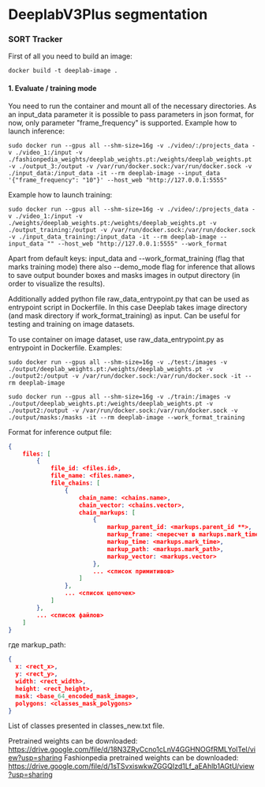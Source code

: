 # DeeplabV3Plus segmentation

### **SORT Tracker**

First of all you need to build an image:
```
docker build -t deeplab-image .
```

#### 1. Evaluate / training mode

You need to run the container and mount all of the necessary directories. As an input_data parameter it is possible to pass parameters in json format, 
for now, only parameter "frame_frequency" is supported. Example how to launch inference:
```
sudo docker run --gpus all --shm-size=16g -v ./video/:/projects_data -v ./video_1:/input -v ./fashionpedia_weights/deeplab_weights.pt:/weights/deeplab_weights.pt -v ./output_3:/output -v /var/run/docker.sock:/var/run/docker.sock -v ./input_data:/input_data -it --rm deeplab-image --input_data '{"frame_frequency": "10"}' --host_web "http://127.0.0.1:5555"
```
Example how to launch training:
```
sudo docker run --gpus all --shm-size=16g -v ./video/:/projects_data -v ./video_1:/input -v ./weights/deeplab_weights.pt:/weights/deeplab_weights.pt -v ./output_training:/output -v /var/run/docker.sock:/var/run/docker.sock -v ./input_data_training:/input_data -it --rm deeplab-image --input_data "" --host_web "http://127.0.0.1:5555" --work_format
```

Apart from default keys: input_data and --work_format_training (flag that marks training mode)
there also --demo_mode flag for inference that allows to save output bounder boxes and masks images in output
directory (in order to visualize the results). 

Additionally added python file raw_data_entrypoint.py that can be used as entrypoint script in Dockerfile. In this case Deeplab takes image directory (and mask directory if
work_format_training) as input. Can be useful for testing and training on image datasets.

To use container on image dataset, use raw_data_entrypoint.py as entrypoint in Dockerfile. Examples:

```
sudo docker run --gpus all --shm-size=16g -v ./test:/images -v ./output/deeplab_weights.pt:/weights/deeplab_weights.pt -v ./output2:/output -v /var/run/docker.sock:/var/run/docker.sock -it --rm deeplab-image 
```
```
sudo docker run --gpus all --shm-size=16g -v ./train:/images -v ./output/deeplab_weights.pt:/weights/deeplab_weights.pt -v ./output2:/output -v /var/run/docker.sock:/var/run/docker.sock -v ./output/masks:/masks -it --rm deeplab-image --work_format_training
```

Format for inference output file:
```json
{
	files: [
		{
			file_id: <files.id>,		
			file_name: <files.name>,
			file_chains: [
				{
					chain_name: <chains.name>,
					chain_vector: <chains.vector>,
					chain_markups: [
						{
							markup_parent_id: <markups.parent_id **>,
							markup_frame: <пересчет в markups.mark_time ***>,
							markup_time: <markups.mark_time>,
							markup_path: <markups.mark_path>,
							markup_vector: <markups.vector>
						},
						... <список примитивов>
					]
				},
				... <список цепочек>
			]
		},
		... <список файлов>
	]
}
```
где markup_path:

```json
{
  x: <rect_x>,
  y: <rect_y>,
  width: <rect_width>,
  height: <rect_height>,
  mask: <base_64_encoded_mask_image>,
  polygons: <classes_mask_polygons>
}
```
List of classes presented in classes_new.txt file.

Pretrained weights can be downloaded: https://drive.google.com/file/d/18N3ZRyCcno1cLnV4GGHNOGfRMLYolTeI/view?usp=sharing
Fashionpedia pretrained weights can be downloaded: https://drive.google.com/file/d/1sTSvxiswkwZGGQIzd1Lf_aEAhlb1AGtU/view?usp=sharing

